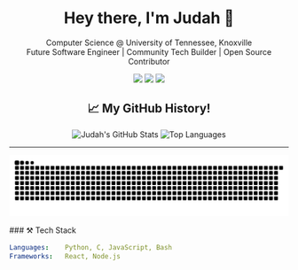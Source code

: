 <h1 align="center">Hey there, I'm Judah 👋</h1>
<p align="center">
  Computer Science @ University of Tennessee, Knoxville<br>
  Future Software Engineer | Community Tech Builder | Open Source Contributor
</p>

<p align="center">
  <a href="https://www.linkedin.com/in/judah-benjamin-a7a38a203"><img src="https://img.shields.io/badge/LinkedIn-%230077B5.svg?&style=for-the-badge&logo=linkedin&logoColor=white"/></a>
  <a href="mailto:jbenjam7@vols.utk.edu"><img src="https://img.shields.io/badge/Email-D14836?style=for-the-badge&logo=gmail&logoColor=white"/></a>
  <a href="https://jubeju555.github.io"><img src="https://img.shields.io/badge/Portfolio-000000?style=for-the-badge&logo=github&logoColor=white"/></a>
  <h2 align="center">📈 My GitHub History!</h2>

<p align="center">
  <img src="https://github-readme-stats.vercel.app/api?username=jubeju555&show_icons=true&theme=radical" alt="Judah's GitHub Stats" />
  <img src="https://github-readme-stats.vercel.app/api/top-langs/?username=jubeju555&layout=compact&theme=radical" alt="Top Languages" />
</p>
</p>

---
<p align="center">
  <img src="https://raw.githubusercontent.com/jubeju555/jubeju555/output/github-contribution-grid-snake.svg" alt="Snake animation" />
</p>
### ⚒️ Tech Stack

```yaml
Languages:    Python, C, JavaScript, Bash
Frameworks:   React, Node.js
